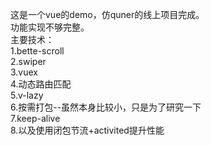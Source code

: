 这是一个vue的demo，仿quner的线上项目完成。                                                                                                   
功能实现不够完整。                                                                                                                           
主要技术：                                                                                                                                 
1.bette-scroll                                                                                                                             
2.swiper                                                                                                                                   
3.vuex                                                                                                                                     
4.动态路由匹配                                                                                                                             
5.v-lazy                                                                                                                                   
6.按需打包--虽然本身比较小，只是为了研究一下                                                                                                   
7.keep-alive                                                                                                                               
8.以及使用闭包节流+activited提升性能
